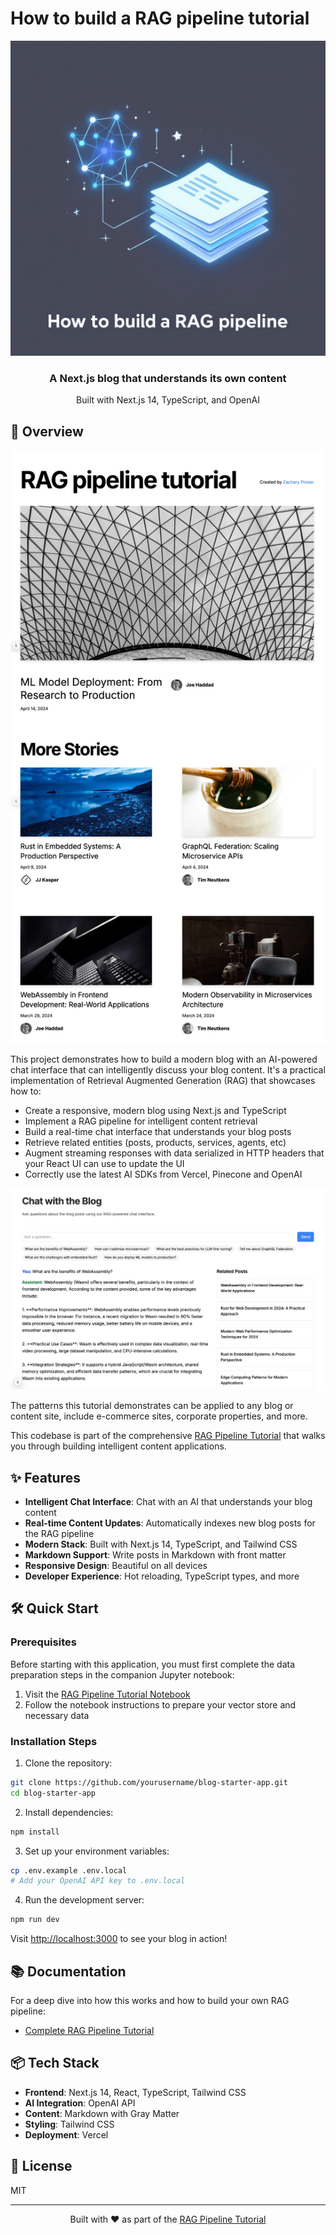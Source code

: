 # How to build a RAG pipeline tutorial

![RAG pipeline tutorial](./public/rag-pipeline-tutorial-logo.png)

<div align="center">
  <h3>A Next.js blog that understands its own content</h3>
  <p>Built with Next.js 14, TypeScript, and OpenAI</p>
</div>

## 🚀 Overview

![example site index page](./public/homepage.webp)

This project demonstrates how to build a modern blog with an AI-powered chat interface that can intelligently discuss your blog content. It's a practical implementation of Retrieval Augmented Generation (RAG) that showcases how to:

- Create a responsive, modern blog using Next.js and TypeScript
- Implement a RAG pipeline for intelligent content retrieval
- Build a real-time chat interface that understands your blog posts
- Retrieve related entities (posts, products, services, agents, etc) 
- Augment streaming responses with data serialized in HTTP headers that your React UI can use to update the UI
- Correctly use the latest AI SDKs from Vercel, Pinecone and OpenAI 

![example site chat page](./public/chat.webp)

The patterns this tutorial demonstrates can be applied to any blog or content site, include e-commerce sites, corporate properties, and more.

This codebase is part of the comprehensive [RAG Pipeline Tutorial](https://zackproser.com/blog/rag-pipeline-tutorial) that walks you through building intelligent content applications.

## ✨ Features

- **Intelligent Chat Interface**: Chat with an AI that understands your blog content
- **Real-time Content Updates**: Automatically indexes new blog posts for the RAG pipeline
- **Modern Stack**: Built with Next.js 14, TypeScript, and Tailwind CSS
- **Markdown Support**: Write posts in Markdown with front matter
- **Responsive Design**: Beautiful on all devices
- **Developer Experience**: Hot reloading, TypeScript types, and more

## 🛠 Quick Start

### Prerequisites

Before starting with this application, you must first complete the data preparation steps in the companion Jupyter notebook:

1. Visit the [RAG Pipeline Tutorial Notebook](https://github.com/zackproser/rag-pipeline-tutorial-notebook)
2. Follow the notebook instructions to prepare your vector store and necessary data

### Installation Steps

1. Clone the repository:
```bash
git clone https://github.com/yourusername/blog-starter-app.git
cd blog-starter-app
```

2. Install dependencies:
```bash
npm install
```

3. Set up your environment variables:
```bash
cp .env.example .env.local
# Add your OpenAI API key to .env.local
```

4. Run the development server:
```bash
npm run dev
```

Visit [http://localhost:3000](http://localhost:3000) to see your blog in action!

## 📚 Documentation

For a deep dive into how this works and how to build your own RAG pipeline:

- [Complete RAG Pipeline Tutorial](https://zackproser.com/blog/rag-pipeline-tutorial)

## 📦 Tech Stack

- **Frontend**: Next.js 14, React, TypeScript, Tailwind CSS
- **AI Integration**: OpenAI API
- **Content**: Markdown with Gray Matter
- **Styling**: Tailwind CSS
- **Deployment**: Vercel

## 📝 License

MIT

---

<div align="center">
  <p>Built with ❤️ as part of the <a href="https://zackproser.com/blog/rag-pipeline-tutorial">RAG Pipeline Tutorial</a></p>
</div>
